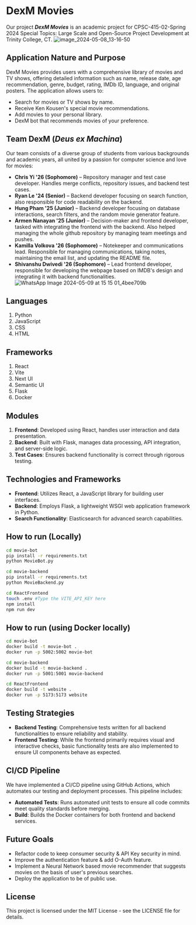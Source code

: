 
# DexM Movies

Our project _**DexM Movies**_ is an academic project for CPSC-415-02-Spring 2024 Special Topics: Large Scale and Open-Source Project Development at Trinity College, CT.
![image_2024-05-08_13-16-50](https://github.com/mhsr21/DexM-Movies/assets/144258787/e336c0d5-e04a-4f56-b99e-db374a56a07c)
## Application Nature and Purpose

DexM Movies provides users with a comprehensive library of movies and TV shows, offering detailed information such as name, release date, age recommendation, genre, budget, rating, IMDb ID, language, and original posters. The application allows users to:

- Search for movies or TV shows by name.
- Receive Ken Kousen's special movie recommendations.
- Add movies to your personal library.
- DexM bot that recommends movies of your preference.

## Team DexM (_Deus ex Machina_)

Our team consists of a diverse group of students from various backgrounds and academic years, all united by a passion for computer science and love for movies:

- **Chris Yi '26 (Sophomore)** – Repository manager and test case developer. Handles merge conflicts, repository issues, and backend test cases.
- **Ryan Le '24 (Senior)** – Backend developer focusing on search function, also responsible for code readability on the backend.
- **Hung Pham '25 (Junior)** – Backend developer focusing on database interactions, search filters, and the random movie generator feature.
- **Armen Nanayan '25 (Junior)** – Decision-maker and frontend developer, tasked with integrating the frontend with the backend. Also helped managing the whole github repository by managing team meetings and pushes.
- **Kamilla Volkova '26 (Sophomore)** – Notekeeper and communications lead. Responsible for managing communications, taking notes, maintaining the email list, and updating the README file.
- **Shivanshu Dwivedi '26 (Sophomore)** – Lead frontend developer, responsible for developing the webpage based on IMDB's design and integrating it with backend functionalities.
![WhatsApp Image 2024-05-09 at 15 15 01_4bee709b](https://github.com/mhsr21/DexM-Movies/assets/144258787/190388cb-5cee-436c-b0ed-40d94cb5f2b1)

## Languages

1. Python
2. JavaScript
3. CSS
4. HTML

## Frameworks

1. React
2. Vite
3. Next UI
4. Semantic UI
5. Flask
6. Docker

## Modules

1. **Frontend**: Developed using React, handles user interaction and data presentation.
2. **Backend**: Built with Flask, manages data processing, API integration, and server-side logic.
3. **Test Cases**: Ensures backend functionality is correct through rigorous testing.

## Technologies and Frameworks

- **Frontend**: Utilizes React, a JavaScript library for building user interfaces.
- **Backend**: Employs Flask, a lightweight WSGI web application framework in Python.
- **Search Functionality**: Elasticsearch for advanced search capabilities.

## How to run (Locally)

```bash
cd movie-bot
pip install -r requirements.txt
python MovieBot.py
```

```bash
cd movie-backend
pip install -r requirements.txt
python MovieBackend.py
```

```bash
cd ReactFrontend
touch .env #Type the VITE_API_KEY here
npm install
npm run dev
```
## How to run (using Docker locally)
```bash
cd movie-bot
docker build -t movie-bot .
docker run -p 5002:5002 movie-bot
```

```bash
cd movie-backend
docker build -t movie-backend .
docker run -p 5001:5001 movie-backend
```

```bash
cd ReactFrontend
docker build -t website .
docker run -p 5173:5173 website
```

## Testing Strategies

- **Backend Testing**: Comprehensive tests written for all backend functionalities to ensure reliability and stability.
- **Frontend Testing**: While the frontend primarily requires visual and interactive checks, basic functionality tests are also implemented to ensure UI components behave as expected.


## CI/CD Pipeline

We have implemented a CI/CD pipeline using GitHub Actions, which automates our testing and deployment processes. This pipeline includes:

- **Automated Tests**: Runs automated unit tests to ensure all code commits meet quality standards before merging.
- **Build**: Builds the Docker containers for both frontend and backend services.

## Future Goals
- Refactor code to keep consumer security & API Key security in mind.
- Improve the authentication feature & add O-Auth feature.
- Implement a Neural Network based movie recommender that suggests movies on the basis of user's previous searches.
- Deploy the application to be of public use.

## License

This project is licensed under the MIT License - see the LICENSE file for details.
